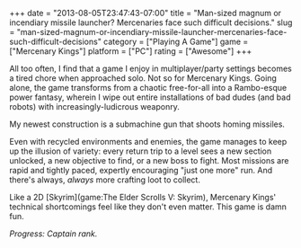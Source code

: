 +++
date = "2013-08-05T23:47:43-07:00"
title = "Man-sized magnum or incendiary missile launcher?  Mercenaries face such difficult decisions."
slug = "man-sized-magnum-or-incendiary-missile-launcher-mercenaries-face-such-difficult-decisions"
category = ["Playing A Game"]
game = ["Mercenary Kings"]
platform = ["PC"]
rating = ["Awesome"]
+++

All too often, I find that a game I enjoy in multiplayer/party settings becomes a tired chore when approached solo.  Not so for Mercenary Kings.  Going alone, the game transforms from a chaotic free-for-all into a Rambo-esque power fantasy, wherein I wipe out entire installations of bad dudes (and bad robots) with increasingly-ludicrous weaponry.

My newest construction is a submachine gun that shoots homing missiles.

Even with recycled environments and enemies, the game manages to keep up the illusion of variety: every return trip to a level sees a new section unlocked, a new objective to find, or a new boss to fight.  Most missions are rapid and tightly paced, expertly encouraging "just one more" run.  And there's always, <i>always</i> more crafting loot to collect.

Like a 2D [Skyrim](game:The Elder Scrolls V: Skyrim), Mercenary Kings' technical shortcomings feel like they don't even matter.  This game is damn fun.

<i>Progress: Captain rank.</i>
